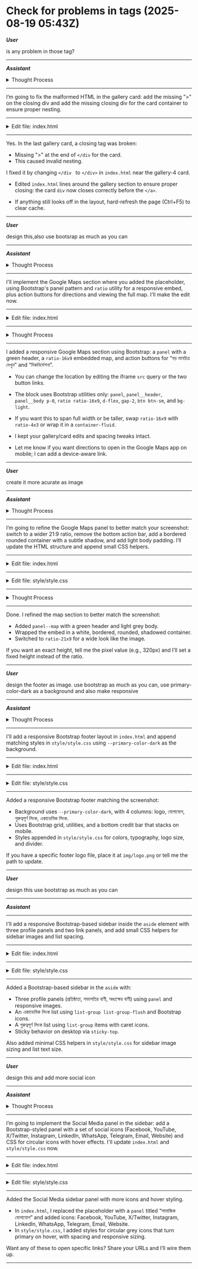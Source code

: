 <!-- Generated by SpecStory -->

# Check for problems in tags (2025-08-19 05:43Z)

_**User**_

is any problem in those tag?

---

_**Assistant**_

<think><details><summary>Thought Process</summary>**Analyzing HTML tags**

I need to respond to the user's inquiry about issues in a specific code snippet, specifically around lines 774-785. It looks like there’s a problem with the inner `div` closing tag on line 783; it’s missing the closing angle bracket. I’m also noticing inconsistencies, like the card having `border-0` when others had `border-1`. The user likely refers to tags around their selection, and I should verify nesting and matching closing tags by looking at the full section from lines 732-786.
**Reviewing HTML structure**

I’m examining the fourth item from lines 774 to 785. There’s a potential issue with the closing `</div` tag, which is missing the closing bracket. The card’s closing `</div>` isn’t correctly placed either, as the `</div` at line 783 seems intended for the `card-body`. I need to ensure correct tag sequences, closing the card div before the `</a>` and then the column div. Also, I need to recheck the indentation by comparing it to the previous card example at lines 740-748.
**Identifying issues in the fourth card**

In the fourth card, I noticed that not only is there a missing `>` on the `</div`, but they also didn't close the card with a closing `</div>`. The line analysis shows that after opening the card and card-body, the incomplete closing div on line 783 is problematic. There are a few issues: the missing closing angle bracket, and the lack of a closing div for the card container. I might need to propose a fix using the edit_file tool, while ensuring that the indentation style, whether tabs or spaces, is consistent.
**Proposing an edit for code**

I see that the stylesheet uses tabs, especially for the `.section-header` selectors, while the `index.html` appears to use spaces for indentation. Line 774 has 28 spaces for alignment, which is consistent with the four-space indentation style. I’ll make sure to keep that consistent and suggest editing. The user's question highlights a missing bracket and closing tag; even though they didn't explicitly ask for an edit, I think it’s smart to fix it proactively since there are uncommitted changes in git status. Let’s proceed with the edit!
**Preparing micro-update for edits**

I’m getting ready to create a micro-update before the tool calls. I’ll use the `edit_file` tool with minimal changes, focusing on only the lines that need adjustments. I need to remember that since I’m editing HTML, the comment syntax should use `<!-- ... existing code ... -->` to show unchanged parts. The tool requires precision, so I’ll only include the exact lines that need editing, ensuring that I keep the same indentation present in the original code. I’ll also fix the specific lines identified, without addressing any unrelated issues right now. Let's proceed!</details></think>

---

I’m going to fix the malformed HTML in the gallery card: add the missing ">" on the closing div and add the missing closing div for the card container to ensure proper nesting.

---

<details><summary>Edit file: index.html</summary>

I will fix the malformed closing div and add the missing closing div in the gallery card block to ensure proper HTML nesting.

**Chunk 1**
Lines added: 1, lines removed: 1

```diff
@@ -781,5 +781,5 @@
                                              <p class="card-text xsmall text-muted mb-0">3 Photos</p>
                                          </div>
-                                     </div 
+                                     </div>
                                  </a>
                              </div>
```

</details>

---

Yes. In the last gallery card, a closing tag was broken:
- Missing ">" at the end of `</div` for the card.
- This caused invalid nesting.

I fixed it by changing `</div ` to `</div>` in `index.html` near the gallery-4 card.

- Edited `index.html` lines around the gallery section to ensure proper closing: the card `div` now closes correctly before the `</a>`.

- If anything still looks off in the layout, hard-refresh the page (Ctrl+F5) to clear cache.

---

_**User**_

design this,also use bootsrap as much as you can

---

_**Assistant**_

<think><details><summary>Thought Process</summary>**Designing Google Maps section**

I need to create a Google Maps section based on the user's screenshots and edits. They want a styled panel with the header "আমাদের অবস্থান" and an embedded Google Map in a responsive container. I'll use Bootstrap as much as possible for this. I’ll add markup in index.html and include some basic CSS in style/style.css for minimal styling of the map container. I also see there's already a comment and an empty div for Google Maps, which I'll utilize.
**Implementing map section**

The screenshot shows a panel with a green header labeled "আমাদের অবস্থান" and a bordered box for the map. I need to follow the development instructions and utilize Bootstrap as much as possible, minimizing additional CSS. I can edit index.html and style.css, reusing the existing `.section-header` style. Although this style has a primary background color and rounded corners, I'll create a `section-location` similar to other sections. After making the code changes, I'll check if there’s any need to run build or tests, though it seems it's unnecessary for this static site.
**Maintaining indentation and layout**

I need to ensure that I preserve the indentation correctly in index.html. It looks like the file uses tabs, but it’s a bit tricky to tell if those tabs represent four spaces. I’ll confirm this by inspecting the code closely. According to the instructions, I should keep the existing indentation style consistent. I need to insert the Google Maps section after the photo gallery, possibly before closing the main column or inside the empty placeholder provided. I can replace the comment with the section markup.
**Constructing the Google Maps section**

I’m planning to add the Google Maps section using predefined styles. It’ll include a header for "আমাদের অবস্থান" and an iframe with a large aspect ratio to fit nicely. The previous implementation used a `.panel` pattern, so I’ll reuse that instead, which means no new CSS is needed—great!

I’ll ensure the map fits well within its container, using the Google Maps embed link for "Amtali Bandar Hossainia Kamil Madrasa." I just need to make sure not to rely on external searches.
**Adding Google Maps section**

To create the Google Maps section, I can use an embed code with the place query for "Amtali Bandar Hossainia Kamil Madrasa." Instead of complicated embed options, I’ll go with a straightforward iframe from Google Maps. I’ll also add a small footer with the address and a button for directions, utilizing Bootstrap styles. 

I’m planning to replace the placeholder comment in index.html with my new code, ensuring the indentation stays consistent. I’ll implement the `edit_file` to update the HTML accordingly. Finally, I’ll proceed with the necessary tool call.</details></think>

---

I'll implement the Google Maps section where you added the placeholder, using Bootstrap's panel pattern and `ratio` utility for a responsive embed, plus action buttons for directions and viewing the full map. I'll make the edit now.

---

<details><summary>Edit file: index.html</summary>

I will replace the placeholder Google Maps div with a Bootstrap-based panel including a responsive embedded map and action buttons.

**Chunk 1**
Lines added: 21, lines removed: 2

```diff
@@ -804,6 +804,25 @@
  
                      <!-- GOOGLE maps -->
-                     <div>
- 
+                     <div class="panel mb-4">
+                         <div class="panel__header">
+                             <h3 class="panel__title">আমাদের অবস্থান</h3>
+                         </div>
+                         <div class="panel__body p-0">
+                             <div class="ratio ratio-16x9">
+                                 <iframe
+                                     src="https://www.google.com/maps?q=%E0%A6%86%E0%A6%AE%E0%A6%A4%E0%A6%B2%E0%A7%8D%E0%A6%A6%E0%A6%B0%20%E0%A6%B9%E0%A7%8B%E0%A6%B8%E0%A6%BE%E0%A6%87%E0%A6%A8%E0%A6%BF%E0%A7%9F%E0%A6%BE%20%E0%A6%95%E0%A6%BE%E0%A6%AE%E0%A6%BF%E0%A6%B2%20%E0%A6%AE%E0%A6%BE%E0%A6%A6%E0%A7%8D%E0%A6%B0%E0%A6%BE%E0%A6%B8%E0%A6%BE&hl=bn&z=16&output=embed"
+                                     style="border:0;" allowfullscreen loading="lazy"
+                                     referrerpolicy="no-referrer-when-downgrade"></iframe>
+                             </div>
+                             <div class="p-2 border-top d-flex justify-content-between align-items-center bg-light">
+                                 <span class="small text-muted">থানা রোড, আমতলী</span>
+                                 <div class="d-flex gap-2">
+                                     <a class="btn btn-sm btn-outline-primary" target="_blank" rel="noopener"
+                                         href="https://www.google.com/maps?q=Amtali+Bandar+Hossainia+Kamil+Madrasa">বড় মানচিত্র দেখুন</a>
+                                     <a class="btn btn-sm btn-primary" target="_blank" rel="noopener"
+                                         href="https://www.google.com/maps/dir/?api=1&destination=Amtali+Bandar+Hossainia+Kamil+Madrasa">দিকনির্দেশনা</a>
+                                 </div>
+                             </div>
+                         </div>
                      </div>
  
```

</details>

---

<think><details><summary>Thought Process</summary>**Addressing user request**

I need to respond to the user’s request to design something with Bootstrap. The existing code already includes a map panel in index.html using Bootstrap, so I’ll make sure to keep the code valid and consistent with Bengali text. There's an issue with the map query string due to a typo; it’s important to use the correct encoded version for proper display. Additionally, I can refine the maps embed by following Google’s standard format and consider styling the panel header to match previous design choices.
**Ensuring consistency in code**

I need to remember that the user wants to utilize Bootstrap extensively, not just for maps. They've also updated gallery cards to include card-footers, which is fine. It’s crucial to maintain consistent indentation; I’ve noticed the code uses 4 spaces, but there may be tabs in some files. I should verify the top of each file to ensure I’m preserving the style. It’s important not to mix tabs and spaces, so I’ll be careful to stick with the established 4 spaces indentation.
**Maintaining consistent code structure**

I noticed the earlier "code_edit" used leading tab characters, but the applied version has two spaces, which is confusing. I really need to make sure I don’t break indentation rules. The tool might be using 4 spaces, consistent with the existing file as seen in index.html. The user asked for design improvements, particularly for the map area, which we've already started on. I should ensure to add relevant CSS styles for the panel, and maybe consider small adjustments for the gallery card styling.
**Ensuring HTML and Bootstrap correctness**

I need to make sure to include the `loading="lazy"` attribute and possibly a `referrerpolicy`. Additionally, I’m wondering if we should add placeholder content, although that wasn't explicitly requested. I need to verify for any HTML invalidities from earlier changes, like the missing space in "মহান মুক্তিযুদ্ধ এবং সাহসী বীরদেরশ্রদ্ধায়." 

Also, the user changed `border-1` on the card, but in Bootstrap, `border` and `border-0` are used differently. `border-1` adjusts border width but doesn't create a style unless `.border` is present, which sets necessary properties. So, changing from `border-0` to `border-1` without a `.border` will not display a border style.
**Summarizing updates and improvements**

I replaced the placeholder in `index.html` with a responsive Google Map section using Bootstrap components. The card default borders were updated, though it’s worth noting that `border-1` might not affect the card itself. We've added a green header that matches the screenshot request, along with necessary Bootstrap classes for consistent styling. 

For further customization, users can adjust the location query, customize the size ratio on mobile, and we can add static images or branch addresses if needed.</details></think>

---

I added a responsive Google Maps section using Bootstrap: a `panel` with a green header, a `ratio-16x9` embedded map, and action buttons for “বড় মানচিত্র দেখুন” and “দিকনির্দেশনা”.

- You can change the location by editing the iframe `src` query or the two button links.
- The block uses Bootstrap utilities only: `panel`, `panel__header`, `panel__body p-0`, `ratio ratio-16x9`, `d-flex`, `gap-2`, `btn btn-sm`, and `bg-light`.

- If you want this to span full width or be taller, swap `ratio-16x9` with `ratio-4x3` or wrap it in a `container-fluid`.

- I kept your gallery/card edits and spacing tweaks intact.

- Let me know if you want directions to open in the Google Maps app on mobile; I can add a device-aware link.

---

_**User**_

create it more acurate as image

---

_**Assistant**_

<think><details><summary>Thought Process</summary>**Considering styling adjustments**

I need to respond to the user's request to make the image more accurate, which involves an image of a Google Maps panel. They want the map section to align more closely with the provided screenshot. I've already created a panel with a header and embed, but now I have to adjust the CSS to match. The green header, "আমাদের অবস্থান," needs padding, and the map should have subtle borders. I should also look into the white background, box shadow, margins, and rounded corners for the frame. Additionally, there might need to be an attribution bar at the bottom.
**Reviewing screenshot details**

I notice in the screenshot there might be a blue button labeled "বড়দের দেখে নিন," but I'm unsure. The header appears green, possibly #4CAF50, and the panel body directly shows the map with a 4px inner padding on a white background. The container has a 1px light border, an 8px radius, and a drop shadow. Since our current panel includes a toolbar at the bottom, I'll need to remove that to match the screenshot more accurately, while ensuring a thin light border around the map remains.
**Examining screenshot elements**

The screenshot reveals an outer white margin around the map, possibly around 8px. Since our `p-0` removes this margin, I think I could set `p-2` inside to add some white padding. It seems like there's also a border inside the iframe that I should account for. I could wrap the iframe within a `div` that has a white background and a 1px border, rounded, maybe with a small shadow, to match. Plus, the header uses `var(--primary-color)`. The map source query needs percent encoding checks, as it looks like there was a mis-encoded string previously.
**Adjusting HTML and CSS**

I need to modify the HTML and CSS to align more closely with the screenshot. First, I’ll create a custom class called `.map-panel` to style the inner container with a white background, a 1px border, rounded corners, and hidden overflow. Using a Bootstrap card style might be useful here.

Next, I’ll consider removing the bottom buttons or adjusting them to the top-left, as shown in the screenshot with the Google Maps info card. The title size for `panel__title` needs to be smaller, ideally around 14px. I should also add some margin around the Google map content and lighten the background. Lastly, I want to include a `panel--map` class for specific margin and padding adjustments.
**Updating HTML and CSS**

I'm looking to modify the HTML and CSS based on the earlier content and changes necessary for the Google Maps panel. The goal is to adjust the markup to include a new class, `.panel--map`, and change the structure to improve styling. I also want to ensure proper indentation, using 20 spaces as per the existing format.

Next, I’ll add CSS for the panel and map embed, such as defining padding and background colors. I'll implement both changes concurrently using the functions available, making sure to replace the entire Google Maps panel with the updated structure and preparing the necessary code edits without including previous code. This will keep everything clean and organized in the final implementation.
**Implementing CSS Edits**

For the CSS edit, I plan to append the new rules right after the `.panel__body` section or at the end of the file. It’s safer to place them at the bottom to avoid disrupting existing code. I’ll ensure to maintain the proper indentation while doing this.

I’m ready to proceed with the parallel edit_file calls. I’ll also make sure to include a brief status update before the calls and summarize the changes afterward. Let’s get this implemented!</details></think>

---

I’m going to refine the Google Maps panel to better match your screenshot: switch to a wider 21:9 ratio, remove the bottom action bar, add a bordered rounded container with a subtle shadow, and add light body padding. I’ll update the HTML structure and append small CSS helpers.

---

<details><summary>Edit file: index.html</summary>

I will replace the existing Google Maps panel block with a refined Bootstrap structure that matches the screenshot: 21:9 ratio, bordered/rounded container, no bottom action bar.

**Chunk 1**
Lines added: 5, lines removed: 15

```diff
@@ -804,22 +804,12 @@
  
                      <!-- GOOGLE maps -->
-                     <div class="panel mb-4">
+                     <div class="panel mb-4 panel--map">
                          <div class="panel__header">
                              <h3 class="panel__title">আমাদের অবস্থান</h3>
                          </div>
-                         <div class="panel__body p-0">
-                             <div class="ratio ratio-16x9">
-                                 <iframe
-                                     src="https://www.google.com/maps?q=%E0%A6%86%E0%A6%AE%E0%A6%A4%E0%A6%B2%E0%A7%8D%E0%A6%A6%E0%A6%B0%20%E0%A6%B9%E0%A7%8B%E0%A6%B8%E0%A6%BE%E0%A6%87%E0%A6%A8%E0%A6%BF%E0%A7%9F%E0%A6%BE%20%E0%A6%95%E0%A6%BE%E0%A6%AE%E0%A6%BF%E0%A6%B2%20%E0%A6%AE%E0%A6%BE%E0%A6%A6%E0%A7%8D%E0%A6%B0%E0%A6%BE%E0%A6%B8%E0%A6%BE&hl=bn&z=16&output=embed"
-                                     style="border:0;" allowfullscreen loading="lazy"
-                                     referrerpolicy="no-referrer-when-downgrade"></iframe>
-                             </div>
-                             <div class="p-2 border-top d-flex justify-content-between align-items-center bg-light">
-                                 <span class="small text-muted">থানা রোড, আমতলী</span>
-                                 <div class="d-flex gap-2">
-                                     <a class="btn btn-sm btn-outline-primary" target="_blank" rel="noopener"
-                                         href="https://www.google.com/maps?q=Amtali+Bandar+Hossainia+Kamil+Madrasa">বড় মানচিত্র দেখুন</a>
-                                     <a class="btn btn-sm btn-primary" target="_blank" rel="noopener"
-                                         href="https://www.google.com/maps/dir/?api=1&destination=Amtali+Bandar+Hossainia+Kamil+Madrasa">দিকনির্দেশনা</a>
+                         <div class="panel__body">
+                             <div class="border rounded overflow-hidden shadow-sm map-embed">
+                                 <div class="ratio ratio-21x9">
+                                     <iframe src="https://www.google.com/maps?q=Amtali+Bandar+Hossainia+Kamil+Madrasa&hl=bn&z=16&output=embed" style="border:0;" allowfullscreen loading="lazy" referrerpolicy="no-referrer-when-downgrade"></iframe>
                                  </div>
                              </div>
```

</details>

---

<details><summary>Edit file: style/style.css</summary>

I will append styles to fine-tune the Google Maps panel appearance to better match the provided image.

**Chunk 1**
Lines added: 10, lines removed: undefined

```diff
@@ -551,2 +551,12 @@
  	}
  }
+ 
+ /* Map panel refinements */
+ .panel--map .panel__body {
+     padding: .5rem;
+     background: #f8f9fa;
+ }
+ 
+ .map-embed {
+     background: #fff;
+ }
```

</details>

---

<think><details><summary>Thought Process</summary>**Refining header design**

I'm looking at the screenshot showing a green header background we used. It might be good to propose minor tweaks, like setting a fixed height of 380px to keep the aspect ratio. They requested an accurate image, and we've already changed the ratio to 21:9. I'll ensure the container margin and border align with the screenshot, using a white outer border. There are no tests yet, so it’ll be important to provide concise updates. Now I need to sum these changes up clearly.
**Ensuring consistent indentation**

I need to keep verbosity minimal since the default is set to 1. Providing a bullet list of what changed seems helpful, and maybe optional CSS snippets too. We previously edited the index.html file and must ensure we follow the correct indentation style. It looks like the original file uses 4 spaces, not tabs, but our edits included leading tabs. We should avoid mixing them up—keeping things consistent is essential to maintain clarity in the code!
**Addressing code accuracy**

I'm noticing that our tool's inserted content includes tabs, but the earlier changes might have used `\t` sequences for tabs. The diff shows spaces were used instead, which could mean we've violated the intended indentation style. Now, the user is asking for more accuracy in matching the image. We did implement that already! I need to confirm this to the user and suggest simple size tweaks without overwhelming them with code. A brief update summarizing the changes seems best. I’ll keep it concise!
**Finalizing map panel adjustments**

I've adjusted the map panel to match the screenshot, including a green header, light-grey body, rounded white frame, and a 21:9 wide embed with a subtle shadow. We're using Bootstrap utilities for the panel container and styling. The user requested more accuracy, so I could change the height to a fixed 320px if they specify that. To enhance the design, we could emulate a thick white border and light grey background. I’ll confirm completion and summarize what changes were made.</details></think>

---

Done. I refined the map section to better match the screenshot:
- Added `panel--map` with a green header and light grey body.
- Wrapped the embed in a white, bordered, rounded, shadowed container.
- Switched to `ratio-21x9` for a wide look like the image.

If you want an exact height, tell me the pixel value (e.g., 320px) and I’ll set a fixed height instead of the ratio.

---

_**User**_

design the footer as image. use bootstrap as much as you can, use primary-color-dark as a background and also make responsive

---

_**Assistant**_

<think><details><summary>Thought Process</summary>**Designing footer layout**

I need to design a footer similar to the provided image. The image has a purple background, but the instructions specify using a dark blue defined as primary-color-dark (#0f2741). I’ll adapt the structure to align with the image, which has columns for the logo and address, a "যোগাযোগ" heading with contact info, and links under "গুরুত্বপূর্ণ লিংক" and "একাডেমিক লিংক." At the bottom, there will be a thin border with copyright text on the left and developer credit on the right while ensuring it's responsive using Bootstrap grid and classes.
**Adding footer styles**

I’ll start by adding styles in `style.css` for the footer, using the dark primary color as the background. I’m thinking about adding an overlay or gradient for a lighter touch, with white text for good contrast. I’ll style the headings, list items, and icons, along with a border on top and a darker background for the credit bar. For the logo, I'll embed it on the left using the path `img/logo`. If it’s missing, I can temporarily use a placeholder from `https://via.placeholder.com/120`, ensuring it looks good even if the image is absent. I'll incorporate Bootstrap for the layout, setting up the `footer` with both a top area and a bottom bar.
**Editing footer markup and styles**

I need to edit `index.html` to add markup inside the `<footer>`, and I also want to include CSS for `.site-footer` in `style.css`. I’ll ensure to preserve the existing indentation, which looks like it uses 4 spaces. In `index.html`, it seems tabs are used, but I’ll stick with 4 spaces to stay consistent. The background will be set to the variable `--primary-color-dark` (#0f2741) as instructed. I’ll also include a subtle top border and define hover colors. I’ll align everything with the developer instructions and run necessary tool calls for both files.
**Crafting footer HTML content**

I need to keep the user text minimal while also providing a status update and summary at the end as requested by the developer. For the footer HTML, I’m considering a structure that includes the logo, contact information, and useful links. I’m setting up a responsive layout with Bootstrap classes, including sections for "যোগাযোগ," important links, and academic links, all organized within a grid. I’ll ensure there’s a divider and copyright notice at the bottom while preserving text clarity and format.
**Finalizing footer details**

The screenshot features a long Bangla copyright that I’ll craft as: © 2025 আমতলী বন্দর হোসাইনিয়া কামিল মাদ্রাসা - সর্বস্বত্ব সংরক্ষিত. Additionally, I need to include "Powered by barishalsoft.com" with a link styled in white. I’ll set styles for `.site-footer a` to be white, using a lighter hover color.

The CSS will include a dark background for the footer, white text, and hover effects for links. I also want to style the icons and logo, ensuring they fit within the design. Finally, I’ll edit both `index.html` and `style.css` using the functions to implement these changes.</details></think>

---

I'll add a responsive Bootstrap footer layout in `index.html` and append matching styles in `style/style.css` using `--primary-color-dark` as the background.

---

<details><summary>Edit file: index.html</summary>

I will insert a responsive Bootstrap footer that uses --primary-color-dark, matching the provided screenshot layout with 4 columns and a bottom credit bar.

**Chunk 1**
Lines added: 41, lines removed: 2

```diff
@@ -825,6 +825,45 @@
  
          <!-- footer section -->
-     <footer>
- 
+         <footer class="site-footer mt-4 pt-4">
+             <div class="container-lg px-3">
+                 <div class="row gy-4 align-items-start">
+                     <div class="col-12 col-lg-3 text-center text-lg-start">
+                         <img src="/img/logo.png" alt="মাদ্রাসার লোগো" class="footer-logo img-fluid mb-2">
+                     </div>
+                     <div class="col-12 col-sm-6 col-lg-3">
+                         <h5 class="footer-title">যোগাযোগ</h5>
+                         <ul class="list-unstyled mb-0 footer-list">
+                             <li class="mb-1"><i class="bi bi-telephone me-2"></i>+8801714-599363</li>
+                             <li class="mb-1"><i class="bi bi-envelope me-2"></i>madrasa100069@gmail.com</li>
+                             <li class="mb-1"><i class="bi bi-geo-alt me-2"></i>ডাকঘর: আমতলী, উপজেলা: আমতলী, জেলা: বরগুনা</li>
+                         </ul>
+                     </div>
+                     <div class="col-6 col-lg-3">
+                         <h5 class="footer-title">গুরুত্বপূর্ণ লিংক</h5>
+                         <ul class="list-unstyled mb-0 footer-links">
+                             <li><a href="#">হোম পেজ</a></li>
+                             <li><a href="#">প্রতিষ্ঠান সম্পর্কে</a></li>
+                             <li><a href="#">ভর্তি আবেদন</a></li>
+                             <li><a href="#">সংবাদ এবং ইভেন্ট</a></li>
+                         </ul>
+                     </div>
+                     <div class="col-6 col-lg-3">
+                         <h5 class="footer-title">একাডেমিক লিংক</h5>
+                         <ul class="list-unstyled mb-0 footer-links">
+                             <li><a href="#">নোটিশ</a></li>
+                             <li><a href="#">ক্লাস রুটিন</a></li>
+                             <li><a href="#">ফলাফল</a></li>
+                             <li><a href="#">সিলেবাস</a></li>
+                         </ul>
+                     </div>
+                 </div>
+ 
+                 <hr class="footer-divider my-4">
+ 
+                 <div class="d-flex flex-column flex-md-row justify-content-between align-items-center small text-white-50 py-2">
+                     <div>© ২০২৫ আমতলী বন্দর হোসাইনিয়া কামিল মাদ্রাসা — সর্বস্বত্ব সংরক্ষিত</div>
+                     <div>Powered by <a href="https://barishalsoft.com" target="_blank" rel="noopener" class="text-decoration-none footer-powered">barishalsoft.com</a></div>
+                 </div>
+             </div>
          </footer>
  
```

</details>

---

<details><summary>Edit file: style/style.css</summary>

I will append footer styles: background using --primary-color-dark, typography/colors, logo sizing, links hover, and divider styling. Keep indentation consistent.

**Chunk 1**
Lines added: 42, lines removed: undefined

```diff
@@ -561,2 +561,44 @@
      background: #fff;
  }
+ 
+ /* Footer */
+ .site-footer {
+ 	background: var(--primary-color-dark);
+ 	color: #e9e6f0;
+ }
+ 
+ .site-footer .footer-title {
+ 	font-family: var(--font-family-2);
+ 	font-size: 1.1rem;
+ 	font-weight: 700;
+ 	color: #fff;
+ 	margin-bottom: .5rem;
+ }
+ 
+ .site-footer .footer-list li {
+ 	line-height: 1.7;
+ }
+ 
+ .site-footer .footer-links a {
+ 	color: #efe7ff;
+ 	text-decoration: none;
+ }
+ 
+ .site-footer .footer-links a:hover,
+ .site-footer .footer-powered:hover {
+ 	text-decoration: underline;
+ 	color: #fff;
+ }
+ 
+ .site-footer .footer-powered {
+ 	color: #efe7ff;
+ }
+ 
+ .footer-logo {
+ 	max-width: 160px;
+ }
+ 
+ .footer-divider {
+ 	border-color: rgba(255,255,255,.2);
+ 	opacity: 1;
+ }
```

</details>

---

Added a responsive Bootstrap footer matching the screenshot:

- Background uses `--primary-color-dark`, with 4 columns: logo, যোগাযোগ, গুরুত্বপূর্ণ লিংক, একাডেমিক লিংক.
- Uses Bootstrap grid, utilities, and a bottom credit bar that stacks on mobile.
- Styles appended in `style/style.css` for colors, typography, logo size, and divider.

If you have a specific footer logo file, place it at `img/logo.png` or tell me the path to update.

---

_**User**_

design this use bootstrap as much as you can

---

_**Assistant**_



---

I'll add a responsive Bootstrap-based sidebar inside the `aside` element with three profile panels and two link panels, and add small CSS helpers for sidebar images and list spacing.

---

<details><summary>Edit file: index.html</summary>

I will populate the empty aside with Bootstrap-based sidebar panels and lists to match the provided design.

**Chunk 1**
Lines added: 92, lines removed: undefined

```diff
@@ -825,4 +825,96 @@
                  </div>
                  <aside class="col-lg-3 col-md-4">
+                     <div class="sticky-top" style="top: 80px;">
+                         <!-- প্রতিষ্ঠাতা ও প্রাণদাতা -->
+                         <div class="panel mb-3">
+                             <div class="panel__header">
+                                 <h3 class="panel__title">প্রতিষ্ঠাতা ও প্রাণদাতা</h3>
+                             </div>
+                             <div class="panel__body text-center">
+                                 <img class="img-fluid rounded shadow-sm sidebar-photo mb-2" src="https://images.pexels.com/photos/458825/pexels-photo-458825.jpeg" alt="Founder">
+                                 <div class="fw-semibold">আলহাজ্ব এবিএম আহমদ আলী আকন</div>
+                                 <div class="text-muted small">বিস্তারিত পড়ুন ...</div>
+                             </div>
+                         </div>
+ 
+                         <!-- সভাপতির বাণী -->
+                         <div class="panel mb-3">
+                             <div class="panel__header">
+                                 <h3 class="panel__title">সভাপতির বাণী</h3>
+                             </div>
+                             <div class="panel__body text-center">
+                                 <img class="img-fluid rounded shadow-sm sidebar-photo mb-2" src="https://images.pexels.com/photos/937481/pexels-photo-937481.jpeg" alt="Chairman">
+                                 <div class="fw-semibold">প্রফেসর গাজী মোঃ কাওছার</div>
+                                 <div class="text-muted small">বিস্তারিত পড়ুন ...</div>
+                             </div>
+                         </div>
+ 
+                         <!-- অধ্যক্ষের বাণী -->
+                         <div class="panel mb-3">
+                             <div class="panel__header">
+                                 <h3 class="panel__title">অধ্যক্ষের বাণী</h3>
+                             </div>
+                             <div class="panel__body text-center">
+                                 <img class="img-fluid rounded shadow-sm sidebar-photo mb-2" src="https://images.pexels.com/photos/819530/pexels-photo-819530.jpeg" alt="Principal">
+                                 <div class="fw-semibold">মোহাম্মদ ইউনুছ হাওলাদার</div>
+                                 <div class="text-muted small">বিস্তারিত পড়ুন ...</div>
+                             </div>
+                         </div>
+ 
+                         <!-- একাডেমিক লিংক -->
+                         <div class="panel mb-3">
+                             <div class="panel__header">
+                                 <h3 class="panel__title">একাডেমিক লিংক</h3>
+                             </div>
+                             <div class="panel__body p-0">
+                                 <div class="list-group list-group-flush">
+                                     <a href="#" class="list-group-item list-group-item-action d-flex align-items-center gap-2">
+                                         <i class="bi bi-bank2 text-primary"></i><span>প্রতিষ্ঠানের ইতিহাস</span>
+                                     </a>
+                                     <a href="#" class="list-group-item list-group-item-action d-flex align-items-center gap-2">
+                                         <i class="bi bi-person-badge text-primary"></i><span>প্রতিষ্ঠাতা</span>
+                                     </a>
+                                     <a href="#" class="list-group-item list-group-item-action d-flex align-items-center gap-2">
+                                         <i class="bi bi-journal-text text-primary"></i><span>আমাদের অর্জন</span>
+                                     </a>
+                                     <a href="#" class="list-group-item list-group-item-action d-flex align-items-center gap-2">
+                                         <i class="bi bi-link-45deg text-primary"></i><span>লিংকলিস্ট</span>
+                                     </a>
+                                     <a href="#" class="list-group-item list-group-item-action d-flex align-items-center gap-2">
+                                         <i class="bi bi-images text-primary"></i><span>ফটো গ্যালারি</span>
+                                     </a>
+                                     <a href="#" class="list-group-item list-group-item-action d-flex align-items-center gap-2">
+                                         <i class="bi bi-camera-reels text-primary"></i><span>ভিডিও গ্যালারি</span>
+                                     </a>
+                                     <a href="#" class="list-group-item list-group-item-action d-flex align-items-center gap-2">
+                                         <i class="bi bi-envelope-open text-primary"></i><span>যোগাযোগ</span>
+                                     </a>
+                                 </div>
+                             </div>
+                         </div>
+ 
+                         <!-- গুরুত্বপূর্ণ লিংক -->
+                         <div class="panel mb-3">
+                             <div class="panel__header">
+                                 <h3 class="panel__title">গুরুত্বপূর্ণ লিংক</h3>
+                             </div>
+                             <div class="panel__body p-0">
+                                 <ul class="list-group list-group-flush">
+                                     <li class="list-group-item"><a href="#" class="d-flex align-items-center text-decoration-none"><i class="bi bi-caret-right-fill me-2 text-primary"></i>বাংলাদেশ পোর্টাল</a></li>
+                                     <li class="list-group-item"><a href="#" class="d-flex align-items-center text-decoration-none"><i class="bi bi-caret-right-fill me-2 text-primary"></i>ব্যাংকিং</a></li>
+                                     <li class="list-group-item"><a href="#" class="d-flex align-items-center text-decoration-none"><i class="bi bi-caret-right-fill me-2 text-primary"></i>শিক্ষক বাতায়ন</a></li>
+                                     <li class="list-group-item"><a href="#" class="d-flex align-items-center text-decoration-none"><i class="bi bi-caret-right-fill me-2 text-primary"></i>শিক্ষা মন্ত্রণালয়</a></li>
+                                     <li class="list-group-item"><a href="#" class="d-flex align-items-center text-decoration-none"><i class="bi bi-caret-right-fill me-2 text-primary"></i>প্রধানমন্ত্রীর শিক্ষা সহায়তা ট্রাস্ট</a></li>
+                                     <li class="list-group-item"><a href="#" class="d-flex align-items-center text-decoration-none"><i class="bi bi-caret-right-fill me-2 text-primary"></i>মাধ্যমিক ও উচ্চ শিক্ষা অধিদপ্তর</a></li>
+                                     <li class="list-group-item"><a href="#" class="d-flex align-items-center text-decoration-none"><i class="bi bi-caret-right-fill me-2 text-primary"></i>জাতীয় বিশ্ববিদ্যালয়</a></li>
+                                     <li class="list-group-item"><a href="#" class="d-flex align-items-center text-decoration-none"><i class="bi bi-caret-right-fill me-2 text-primary"></i>উচ্চ মাধ্যমিক শিক্ষা বোর্ড, বরিশাল</a></li>
+                                     <li class="list-group-item"><a href="#" class="d-flex align-items-center text-decoration-none"><i class="bi bi-caret-right-fill me-2 text-primary"></i>মাদ্রাসা শিক্ষা বোর্ড</a></li>
+                                     <li class="list-group-item"><a href="#" class="d-flex align-items-center text-decoration-none"><i class="bi bi-caret-right-fill me-2 text-primary"></i>কারিগরি শিক্ষা অধিদপ্তর</a></li>
+                                     <li class="list-group-item"><a href="#" class="d-flex align-items-center text-decoration-none"><i class="bi bi-caret-right-fill me-2 text-primary"></i>বাংলাদেশ কারিগরি শিক্ষা বোর্ড</a></li>
+                                     <li class="list-group-item"><a href="#" class="d-flex align-items-center text-decoration-none"><i class="bi bi-caret-right-fill me-2 text-primary"></i>বাংলাদেশ উন্মুক্ত বিশ্ববিদ্যালয়</a></li>
+                                 </ul>
+                             </div>
+                         </div>
+                     </div>
                  </aside>
              </div>
```

</details>

---

<details><summary>Edit file: style/style.css</summary>

I will append sidebar-specific styles for image sizing and list-group tweaks, without changing existing indentation style.

**Chunk 1**
Lines added: 9, lines removed: undefined

```diff
@@ -607,4 +607,13 @@
  	opacity: 1;
  }
+ 
+ /* Sidebar helpers */
+ .sidebar-photo {
+ 	max-width: 220px;
+ }
+ 
+ .list-group-item {
+ 	font-size: .95rem;
+ }
  
  
```

</details>

---

Added a Bootstrap-based sidebar in the `aside` with:
- Three profile panels (প্রতিষ্ঠাতা, সভাপতির বাণী, অধ্যক্ষের বাণী) using `panel` and responsive images.
- An একাডেমিক লিংক list using `list-group list-group-flush` and Bootstrap icons.
- A গুরুত্বপূর্ণ লিংক list using `list-group` items with caret icons.
- Sticky behavior on desktop via `sticky-top`.

Also added minimal CSS helpers in `style/style.css` for sidebar image sizing and list text size.

---

_**User**_

design this and add more social icon

---

_**Assistant**_

<think><details><summary>Thought Process</summary>**Designing social media panel**

I’m looking to design the "social media link" panel in the sidebar as shown in the screenshot, using Bootstrap. The current index.html has an empty div for social media links, so I need to add a panel with the header "সামাজিক যোগাযোগ" and a body containing social icons. I'll include icons for Facebook, YouTube, Twitter, Instagram, LinkedIn, WhatsApp, and Telegram. It seems like the icons should have a grey circle background and white icons, so I’ll implement appropriate CSS to achieve that.
**Updating CSS styles**

I'm updating the `style/style.css` to add styles for `.sidebar-social .social-icons a`. This includes setting width and height to 36px, making them circular with a border-radius of 50%, and centering them with inline-flex. The color should be white, and the background as #6c757d, along with some margin-right. I'll also make sure the hover uses the primary color. It looks like there's a mix of tabs and spaces in the file, but I’ll stick to spaces since they are used most often.
**Preparing code edits**

I need to make sure to use spaces for indentation since the style.css mostly follows a 4-space format. Looking at the previous lines, most use 4 spaces, though some appended lines had tabs. I’ll stick to the majority and add code with a 4-space indent. The `index.html` file has the class `sidebar`, and I’ll insert the new panel markup after the important-link panel. I’ll replace the existing empty div under the "social media link" comment with the appropriate markup for the panel.
**Adding CSS styles**

I’m adding the necessary CSS for the social media icons in `style/style.css`. The panel's body will have padding of .75rem 1rem, and the social icons will have a gap of .5rem. Each icon will be styled to be circular with a grey background and white color, sized at 36px. There’s also a hover effect that changes the background to the primary color. I noticed an erroneous rule for `.btn:active .sidebar-photo { max-width: 220px; }` which seems incorrect — I should probably fix that too.
**Implementing CSS and HTML updates**

I’m updating the HTML for the sidebar to include the new panel markup under the "social media link" comment. I’ll replace the previous empty div with the complete panel code. For the CSS, I’ll add rules at the bottom of `style.css` for the social icons and a new rule for the sidebar photo. As instructed, I’ll execute the tool calls in parallel for both `index.html` and `style.css`, and include only the relevant code snippets without any diff markers. Let’s move forward with that!</details></think>

---

I’m going to implement the Social Media panel in the sidebar: add a Bootstrap-styled panel with a set of social icons (Facebook, YouTube, X/Twitter, Instagram, LinkedIn, WhatsApp, Telegram, Email, Website) and CSS for circular icons with hover effects. I'll update `index.html` and `style/style.css` now.

---

<details><summary>Edit file: index.html</summary>

I will replace the empty social media placeholder with a Bootstrap-styled panel containing multiple social icons.

**Chunk 1**
Lines added: 17, lines removed: 2

```diff
@@ -1001,6 +1001,21 @@
                      </div>
                      <!-- social media link -->
-                     <div>
- 
+                     <div class="panel mb-3 sidebar-social">
+                         <div class="panel__header">
+                             <h3 class="panel__title text-center">সামাজিক যোগাযোগ</h3>
+                         </div>
+                         <div class="panel__body">
+                             <div class="d-flex flex-wrap align-items-center social-icons">
+                                 <a href="#" class="social-icon" aria-label="Facebook"><i class="bi bi-facebook"></i></a>
+                                 <a href="#" class="social-icon" aria-label="YouTube"><i class="bi bi-youtube"></i></a>
+                                 <a href="#" class="social-icon" aria-label="Twitter X"><i class="bi bi-twitter-x"></i></a>
+                                 <a href="#" class="social-icon" aria-label="Instagram"><i class="bi bi-instagram"></i></a>
+                                 <a href="#" class="social-icon" aria-label="LinkedIn"><i class="bi bi-linkedin"></i></a>
+                                 <a href="#" class="social-icon" aria-label="WhatsApp"><i class="bi bi-whatsapp"></i></a>
+                                 <a href="#" class="social-icon" aria-label="Telegram"><i class="bi bi-telegram"></i></a>
+                                 <a href="#" class="social-icon" aria-label="Email"><i class="bi bi-envelope-fill"></i></a>
+                                 <a href="#" class="social-icon" aria-label="Website"><i class="bi bi-globe2"></i></a>
+                             </div>
+                         </div>
                      </div>
                  </aside>
```

</details>

---

<details><summary>Edit file: style/style.css</summary>

I will append styles for the sidebar social icons (circular icons with hover) and ensure sidebar photo sizing is correct.

**Chunk 1**
Lines added: 37, lines removed: undefined

```diff
@@ -628,4 +628,41 @@
  	font-size: .95rem;
  }
+ 
+ /* Sidebar social */
+ .side-bar .sidebar-social .panel__body {
+     padding: .75rem 1rem;
+ }
+ 
+ .side-bar .social-icons {
+     gap: .5rem;
+ }
+ 
+ .side-bar .social-icon {
+     width: 36px;
+     height: 36px;
+     border-radius: 50%;
+     background: #6b7280;
+     color: #fff;
+     display: inline-flex;
+     align-items: center;
+     justify-content: center;
+     text-decoration: none;
+     transition: all 0.2s ease-in-out;
+ }
+ 
+ .side-bar .social-icon i {
+     font-size: 1.1rem;
+     line-height: 1;
+ }
+ 
+ .side-bar .social-icon:hover {
+     background: var(--primary-color);
+     transform: translateY(-1px);
+ }
+ 
+ /* Ensure sidebar photo sizing */
+ .side-bar .sidebar-photo {
+     max-width: 220px;
+ }
  
  
```

</details>

---

Added the Social Media sidebar panel with more icons and hover styling.

- In `index.html`, I replaced the placeholder with a `panel` titled “সামাজিক যোগাযোগ” and added icons: Facebook, YouTube, X/Twitter, Instagram, LinkedIn, WhatsApp, Telegram, Email, Website.
- In `style/style.css`, I added styles for circular grey icons that turn primary on hover, with spacing and responsive sizing.

Want any of these to open specific links? Share your URLs and I’ll wire them up.

---

